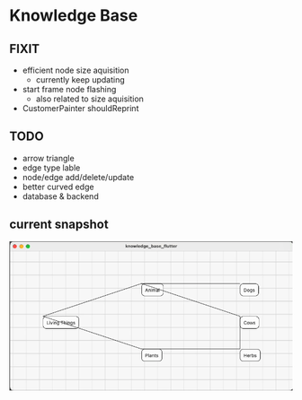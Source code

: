 # Knowledge Base

## FIXIT

* efficient node size aquisition
    * currently keep updating
* start frame node flashing
    * also related to size aquisition
* CustomerPainter shouldReprint


## TODO

* arrow triangle
* edge type lable
* node/edge add/delete/update
* better curved edge
* database & backend

## current snapshot
![](mdres/20220520.gif)